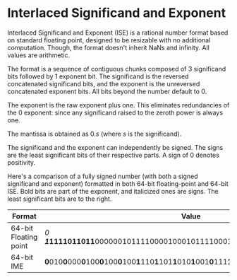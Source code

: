# Interlaced Significand and Exponent

Interlaced Significand and Exponent (ISE) is a rational number format based on standard floating point, designed to be resizable with no additional computation. Though, the format doesn't inherit NaNs and infinity. All values are arithmetic.

The format is a sequence of contiguous chunks composed of 3 significand bits followed by 1 exponent bit. The significand is the reversed concatenated significand bits, and the exponent is the unreversed concatenated exponent bits. All bits beyond the number default to 0.

The exponent is the raw exponent plus one. This eliminates redundancies of the 0 exponent: since any significand raised to the zeroth power is always one.

The mantissa is obtained as 0.*s* (where *s* is the significand).

The significand and the exponent can independently be signed. The signs are the least significant bits of their respective parts. A sign of 0 denotes positivity.

Here's a comparison of a fully signed number (with both a signed significand and exponent) formatted in both 64-bit floating-point and 64-bit ISE. Bold bits are part of the exponent, and italicized ones are signs. The least significant bits are to the right.

Format               |Value
---------------------|-----
64-bit Floating point|*0*​***1*1111011011**0000001011110000100010111100010101110001001001000010
64-bit IME           |**0**010**0**000**0**100**0**100**0**100**1**110**1**101**1**010**1**001**0**111**1**010**1**001**0**000**1**011**1**110***1***10*0*
